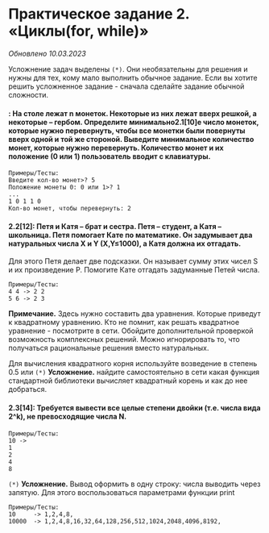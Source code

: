 # Практическое задание 2. «Циклы(for, while)»
*Обновлено 10.03.2023*

Усложнение задач выделены ```(*)```. Они необязательны для решения и нужны для тех, кому мало выполнить обычное задание.
Если вы хотите решить усложненное задание - сначала сделайте задание обычной сложности.

<!-- формулы решения квадратного уравнения --> 

#### : На столе лежат n монеток. Некоторые из них лежат вверх решкой, а некоторые – гербом. Определите минимально2.1[10]е число монеток, которые нужно перевернуть, чтобы все монетки были повернуты вверх одной и той же стороной. Выведите минимальное количество монет, которые нужно перевернуть. Количество монет и их положение (0 или 1) пользователь вводит с клавиатуры.

    Примеры/Тесты:
    Введите кол-во монет>? 5
    Положение монеты 0: 0 или 1>? 1
    ...
    1 0 1 1 0
    Кол-во монет, чтобы перевернуть: 2
    

#### 2.2[12]: Петя и Катя – брат и сестра. Петя – студент, а Катя – школьница. Петя помогает Кате по математике. Он задумывает два натуральных числа X и Y (X,Y≤1000), а Катя должна их отгадать.
Для этого Петя делает две подсказки. Он называет сумму этих чисел S и их произведение P. Помогите Кате отгадать задуманные Петей числа.

    Примеры/Тесты:
    4 4 -> 2 2
    5 6 -> 2 3

**Примечание.**
Здесь нужно составить два уравнения. Которые приведут к квадратному уравнению.
Кто не помнит, как решать квадратное уравнение - посмотрите  в сети. Обойдите дополнительной проверкой возможность комплексных решений. Можно игнорировать то, что получаться рациональные решения вместо натуральных.

Для вычисления квадратного корня используйте возведение в степень 0.5 или  ```(*)``` **Усложнение.** найдите самостоятельно в сети какая функция стандартной библиотеки вычисляет квадратный корень и как до нее добраться.

####  2.3[14]: Требуется вывести все целые степени двойки (т.е. числа вида 2^k), не превосходящие числа N.
    
	Примеры/Тесты:
    10 ->
    1
    2
    4
    8

```(*)``` **Усложнение.** Вывод оформить в одну строку: числа выводить через запятую. Для этого воспользоваться параметрами функции print

    Примеры/Тесты:
    10     -> 1,2,4,8,
    10000  -> 1,2,4,8,16,32,64,128,256,512,1024,2048,4096,8192,
